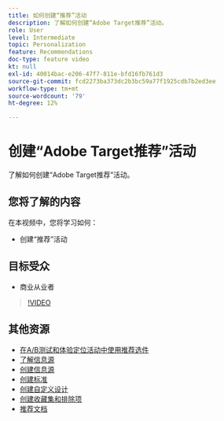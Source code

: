 ```yaml
---
title: 如何创建“推荐”活动
description: 了解如何创建“Adobe Target推荐”活动。
role: User
level: Intermediate
topic: Personalization
feature: Recommendations
doc-type: feature video
kt: null
exl-id: 40014bac-e206-47f7-811e-bfd16fb761d3
source-git-commit: fcd2273ba373dc2b3bc59a77f1925cdb7b2ed3ee
workflow-type: tm+mt
source-wordcount: '79'
ht-degree: 12%

---
```


# 创建“Adobe Target推荐”活动

了解如何创建“Adobe Target推荐”活动。

## 您将了解的内容

在本视频中，您将学习如何：

* 创建“推荐”活动

## 目标受众

* 商业从业者

>[!VIDEO](https://video.tv.adobe.com/v/33958?quality=12&captions=chi_hans)

## 其他资源

* [在A/B测试和体验定位活动中使用推荐选件](use-recommendations-offers.md)
* [了解信息源](understanding-feeds.md)
* [创建信息源](create-a-feed.md)
* [创建标准](create-criteria.md)
* [创建自定义设计](create-custom-designs.md)
* [创建收藏集和排除项](create-collections-and-exclusions.md)
* [推荐文档](https://experienceleague.adobe.com/docs/target/using/recommendations/recommendations.html?lang=zh-Hans)
